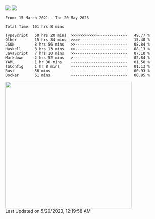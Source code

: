 <div>
  <img src="https://github-readme-stats.vercel.app/api?username=naporin0624&count_private=true&show_icons=true" />
  <img src="https://github-readme-stats.vercel.app/api/top-langs/?username=naporin0624&layout=compact&hide=css" />
  <!--START_SECTION:waka-->

```text
From: 15 March 2021 - To: 20 May 2023

Total Time: 101 hrs 8 mins

TypeScript   50 hrs 20 mins  >>>>>>>>>>>>-------------   49.77 %
Other        15 hrs 34 mins  >>>>---------------------   15.40 %
JSON         8 hrs 56 mins   >>-----------------------   08.84 %
Haskell      8 hrs 13 mins   >>-----------------------   08.13 %
JavaScript   7 hrs 10 mins   >>-----------------------   07.10 %
Markdown     2 hrs 52 mins   >------------------------   02.84 %
YAML         1 hr 30 mins    -------------------------   01.50 %
TSConfig     1 hr 8 mins     -------------------------   01.13 %
Rust         56 mins         -------------------------   00.93 %
Docker       51 mins         -------------------------   00.85 %
```

<!--END_SECTION:waka-->
  
  <!--START_SECTION:lapras-card-->
<a href="https://lapras.com/public/CDQE7TF" target="_blank" rel="noopener noreferrer"><img src="https://lapras-card-generator.vercel.app/api/svg?e=3.56&b=3.48&i=3.5&b1=%23232323&b2=%236d6d6d&i1=%23212121&i2=%23818181&l=ja" width="400" ></a>  
Last Updated on 5/20/2023, 12:19:58 AM
<!--END_SECTION:lapras-card-->
</div>

